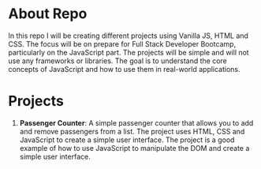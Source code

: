 # About Repo

In this repo I will be creating different projects using Vanilla JS, HTML and CSS. The focus will be on prepare for Full Stack Developer Bootcamp, particularly on the JavaScript part. The projects will be simple and will not use any frameworks or libraries. The goal is to understand the core concepts of JavaScript and how to use them in real-world applications.

# Projects

1. **Passenger Counter**: A simple passenger counter that allows you to add and remove passengers from a list. The project uses HTML, CSS and JavaScript to create a simple user interface. The project is a good example of how to use JavaScript to manipulate the DOM and create a simple user interface.
